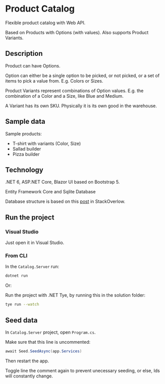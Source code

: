 ﻿# Product Catalog

Flexible product catalog with Web API.

Based on Products with Options (with values). Also supports Product Variants.

## Description

Product can have Options.

Option can either be a single option to be picked, or not picked, or a set of items to pick a value from. E.g. Colors or Sizes.

Product Variants represent combinations of Option values. E.g. the combination of a Color and a Size, like Blue and Medium.

A Variant has its own SKU. Physically it is its own good in the warehouse.

## Sample data

Sample products: 
* T-shirt with variants (Color, Size)
* Sallad builder
* Pizza builder

## Technology

.NET 6, ASP.NET Core, Blazor UI based on Bootstrap 5.

Entity Framework Core and Sqlite Database

Database structure is based on this [post](https://stackoverflow.com/questions/24923469/modeling-product-variants) in StackOverlow.

## Run the project

### Visual Studio

Just open it in Visual Studio.

### From CLI

In the ```Catalog.Server``` run:

```sh
dotnet run
```

Or:

Run the project with .NET Tye, by running this in the solution folder:

```sh
tye run --watch
```

## Seed data

In ```Catalog.Server``` project, open ```Program.cs```.

Make sure that this line is uncommented:

```c#
await Seed.SeedAsync(app.Services)
```

Then restart the app.

Toggle line the comment again to prevent unecessary seeding, or else, Ids will constantly change.